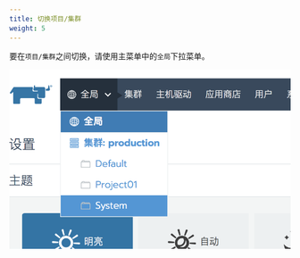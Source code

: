 ```yaml
---
title: 切换项目/集群
weight: 5
---
```


要在`项目/集群`之间切换，请使用主菜单中的`全局`下拉菜单。

![image-20180822230629174](_index.assets/image-20180822230629174.png)